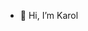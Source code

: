 - 👋 Hi, I’m Karol




<!---
karol82/karol82 is a ✨ special ✨ repository because its `README.md` (this file) appears on your GitHub profile.
You can click the Preview link to take a look at your changes.
--->
